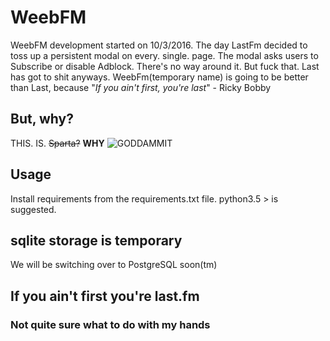 # WeebFM
WeebFM development started on 10/3/2016. The day LastFm decided to toss up a persistent modal on every. single. page. The modal asks users to Subscribe or disable Adblock. There's no way around it. But fuck that. Last has got to shit anyways. WeebFm(temporary name) is going to be better than Last, because "*If you ain't first, you're last*" - Ricky Bobby

## But, why?
THIS. IS. ~~Sparta?~~ **WHY**
![GODDAMMIT](http://i.imgur.com/bt6imvL.png)

## Usage
Install requirements from the requirements.txt file. python3.5 > is suggested.

## sqlite storage is temporary
We will be switching over to PostgreSQL soon(tm)

## If you ain't first you're last.fm
### Not quite sure what to do with my hands
